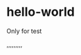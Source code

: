 # hello-world
Only for test

<!doctype html>

<html lang="en">
<head>
  <meta charset="utf-8">

  <title>Test</title>

,,,,,,,,,
